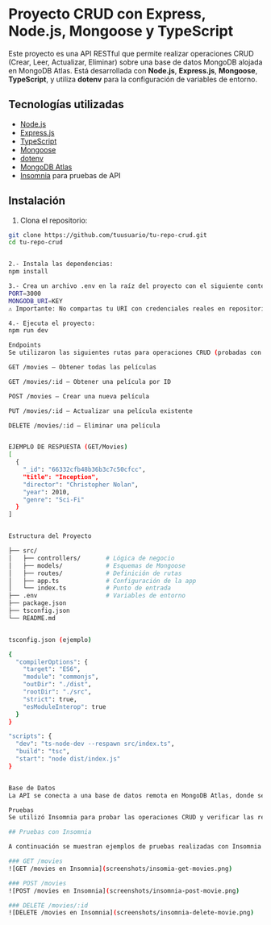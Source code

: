 # Proyecto CRUD con Express, Node.js, Mongoose y TypeScript

Este proyecto es una API RESTful que permite realizar operaciones CRUD (Crear, Leer, Actualizar, Eliminar) sobre una base de datos MongoDB alojada en MongoDB Atlas. Está desarrollada con **Node.js**, **Express.js**, **Mongoose**, **TypeScript**, y utiliza **dotenv** para la configuración de variables de entorno.

## Tecnologías utilizadas

- [Node.js](https://nodejs.org/)
- [Express.js](https://expressjs.com/)
- [TypeScript](https://www.typescriptlang.org/)
- [Mongoose](https://mongoosejs.com/)
- [dotenv](https://www.npmjs.com/package/dotenv)
- [MongoDB Atlas](https://www.mongodb.com/cloud/atlas)
- [Insomnia](https://insomnia.rest/) para pruebas de API

## Instalación

1. Clona el repositorio:

```bash
git clone https://github.com/tuusuario/tu-repo-crud.git
cd tu-repo-crud


2.- Instala las dependencias:
npm install

3.- Crea un archivo .env en la raíz del proyecto con el siguiente contenido (ajusta los valores según tu configuración):
PORT=3000
MONGODB_URI=KEY
⚠️ Importante: No compartas tu URI con credenciales reales en repositorios públicos.

4.- Ejecuta el proyecto:
npm run dev

Endpoints
Se utilizaron las siguientes rutas para operaciones CRUD (probadas con Insomnia):

GET /movies – Obtener todas las películas

GET /movies/:id – Obtener una película por ID

POST /movies – Crear una nueva película

PUT /movies/:id – Actualizar una película existente

DELETE /movies/:id – Eliminar una película


EJEMPLO DE RESPUESTA (GET/Movies)
[
  {
    "_id": "66332cfb48b36b3c7c50cfcc",
    "title": "Inception",
    "director": "Christopher Nolan",
    "year": 2010,
    "genre": "Sci-Fi"
  }
]


Estructura del Proyecto

├── src/
│   ├── controllers/       # Lógica de negocio
│   ├── models/            # Esquemas de Mongoose
│   ├── routes/            # Definición de rutas
│   ├── app.ts             # Configuración de la app
│   └── index.ts           # Punto de entrada
├── .env                   # Variables de entorno
├── package.json
├── tsconfig.json
└── README.md


tsconfig.json (ejemplo)

{
  "compilerOptions": {
    "target": "ES6",
    "module": "commonjs",
    "outDir": "./dist",
    "rootDir": "./src",
    "strict": true,
    "esModuleInterop": true
  }
}

"scripts": {
  "dev": "ts-node-dev --respawn src/index.ts",
  "build": "tsc",
  "start": "node dist/index.js"
}


Base de Datos
La API se conecta a una base de datos remota en MongoDB Atlas, donde se almacenan los datos de películas en la base movies_cursoDB.

Pruebas
Se utilizó Insomnia para probar las operaciones CRUD y verificar las respuestas de la API.

## Pruebas con Insomnia

A continuación se muestran ejemplos de pruebas realizadas con Insomnia para los endpoints de la API.

### GET /movies
![GET /movies en Insomnia](screenshots/insomia-get-movies.png)

### POST /movies
![POST /movies en Insomnia](screenshots/insomnia-post-movie.png)

### DELETE /movies/:id
![DELETE /movies en Insomnia](screenshots/insomnia-delete-movie.png)